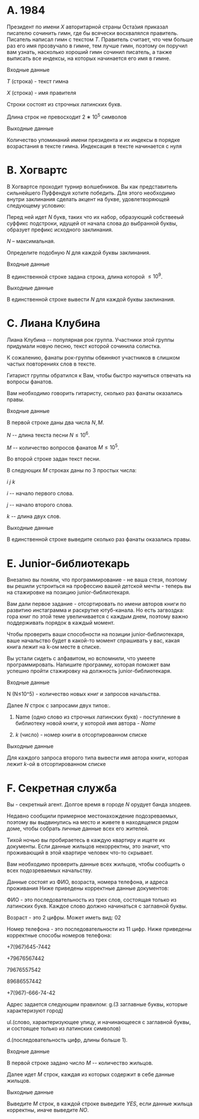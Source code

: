 # A. 1984
Президент по имени $X$ авторитарной страны Оста́зия приказал писателю сочинить гимн, где бы всячески восхвалялся правитель. Писатель написал гимн с текстом $T$. Правитель считает, что чем больше раз его имя прозвучало в гимне, тем лучше гимн, поэтому он поручил вам узнать, насколько хороший гимн сочинил писатель, а также выписать все индексы, на которых начинается его имя в гимне.

Входные данные

$T$ (строка) - текст гимна

$X$ (строка) - имя правителя

Строки состоят из строчных латинских букв.

Длина строк не превосходит $2∗10^5$ символов

Выходные данные

Количество упоминаний имени президента и их индексы в порядке возрастания в тексте гимна. Индексация в тексте начинается с нуля

# B. Хогвартс
В Хогвартсе проходит турнир волшебников. Вы как представитель сильнейшего Пуффендуя хотите победить. Для этого необходимо внутри заклинания сделать акцент на букве, удовлетворяющей следующему условию:

Перед ней идет $N$ букв, таких что их набор, образующий собствееый суффикс подстроки, идущей от начала слова до выбранной буквы, образует префикс исходного заклинания.

$N$ – максимальная.

Определите подобную $N$ для каждой буквы заклинания.

Входные данные

В единственной строке задана строка, длина которой $≤10^9$.

Выходные данные

В единственной строке вывести $N$ для каждой буквы заклинания.

# C. Лиана Клубина
Лиана Клубина -- популярная рок группа. Участники этой группы придумали новую песню, текст которой сочинила солистка.

К сожалению, фанаты рок-группы обвиняют участников в слишком частых повторениях слов в тексте.

Гитарист группы обратился к Вам, чтобы быстро научиться отвечать на вопросы фанатов.

Вам необходимо говорить гитаристу, сколько раз фанаты оказались правы.

Входные данные

В первой строке даны два числа $N,M$.

$N$ -- длина текста песни $N≤10^6$.

$M$ -- количество вопросов фанатов $M≤10^5$.

Во второй строке задан текст песни.

В следующих $M$ строках даны по $3$ простых числа:

$i$ $j$ $k$

$i$ -- начало первого слова.

$j$ -- начало второго слова.

$k$ -- длина двух слов.

Выходные данные

В единственной строке выведите сколько раз фанаты оказались правы.

# E. Junior-библиотекарь
Внезапно вы поняли, что программирование - не ваша стезя, поэтому вы решили устроиться на профессию вашей детской мечты - теперь вы на стажировке на позицию junior-библиотекаря.

Вам дали первое задание - отсортировать по имени авторов книги по развитию инстаграмма и раскрутке ютуб-канала. Но есть загвоздка: гора книг по этой теме увеличивается с каждым днем, поэтому важно поддерживать порядок в каждый момент.

Чтобы проверить ваши способности на позиции junior-библиотекаря, ваше начальство будет в какой-то момент спрашивать у вас, какая книга лежит на k-ом месте в списке.

Вы устали сидеть с алфавитом, но вспомнили, что умеете программировать. Напишите программу, которая поможет вам успешно пройти стажировку на должность junior-библиотекаря.

Входные данные

N (N≤10^5) - количество новых книг и запросов начальства.

Далее $N$ строк с запросами двух типов:.

1. Name (одно слово из строчных латинских букв) - поступление в библиотеку новой книги, у которой имя автора - $Name$

2. $k$ (число) - номер книги в отсортированном списке

Выходные данные

Для каждого запроса второго типа вывести имя автора книги, которая лежит $k$-ой в отсортированном списке

# F. Секретная служба
Вы - секретный агент. Долгое время в городе $N$ орудует банда злодеев.

Недавно сообщили примерное местонахождение подозреваемых, поэтому вы выдвинулись на место и живете в находящемся рядом доме, чтобы собрать личные данные всех его жителей.

Тихой ночью вы пробираетесь в каждую квартиру и ищете их документы. Если данные жильцов некорректны, это значит, что проживающий в этой квартире человек что-то скрывает.

Вам необходимо проверить данные всех жильцов, чтобы сообщить о всех подозреваемых начальству.

Данные состоят из ФИО, возраста, номера телефона, и адреса проживания Ниже приведены корректные данные документов:

ФИО - это последовательность из трех слов, состоящая только из латинских букв. Каждое слово должно начинаться с заглавной буквы.

Возраст - это $2$ цифры. Может иметь вид: $02$

Номер телефона - это последовательности из $11$ цифр. Ниже приведены корректные способы номеров телефона:

+7(967)645-7442

+79676567442

79676557542

89686557442

+7(967)-666-74-42

Адрес задается следующим правилом: g.(3 заглавные буквы, которые характеризуют город)

ul.(слово, характеризующее улицу, и начинающееся с заглавной буквы, и состоящее только из латинских символов)

d.(последовательность цифр, длины больше 1).

Входные данные

В первой строке задано число $M$ -- количество жильцов.

Далее идет $M$ строк, каждая из которых содержит в себе данные жильцов.

Выходные данные

Выведите $M$ строк, в каждой строке выведите $YES$, если данные жильца корректны, иначе выведите $NO$.